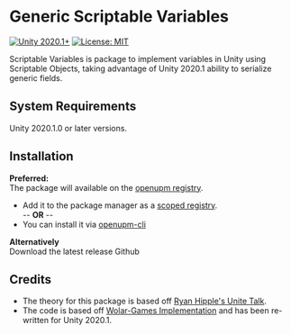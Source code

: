 # Generic Scriptable Variables
[![Unity 2020.1+](https://img.shields.io/badge/Unity-2020.1%2B-blue.svg)](https://unity3d.com/get-unity/download)
[![License: MIT](https://img.shields.io/badge/License-MIT-yellow.svg)](https://tldrlegal.com/license/mit-license)

Scriptable Variables is package to implement variables in Unity using Scriptable Objects, taking advantage of Unity 2020.1 ability to serialize generic fields.    




## System Requirements
Unity 2020.1.0 or later versions.

## Installation  
**Preferred:**  
The package will available on the [openupm registry](https://openupm.com).  
* Add it to the package manager as a [scoped registry](https://docs.unity3d.com/Manual/upm-scoped.html).  
-- **OR** -- 
* You can install it via [openupm-cli](https://github.com/openupm/openupm-cli)  

**Alternatively**  
Download the latest release Github

## Credits
* The theory for this package is based off [Ryan Hipple's Unite Talk](https://www.youtube.com/watch?v=raQ3iHhE_Kk "Youtube").  
* The code is based off [Wolar-Games Implementation](https://github.com/Wolar-Games/unity-scriptable-object-variables "Github") and has been re-written for Unity 2020.1.
	

